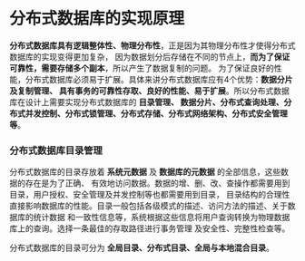 分布式数据库的实现原理
=================================================================
**分布式数据库具有逻辑整体性、物理分布性**，正是因为其物理分布性才使得分布式数据库的实现变得更加复杂，
因为数据划分后存储在不同的节点上，**而为了保证可靠性，需要存储多个副本**，所以产生了数据复制的问题。
为了保证良好的性能，分布式数据库必须易于扩展。具体来讲分布式数据库应有4个优势：**数据分片及复制管理、
具有事务的可靠性存取、良好的性能、易于扩展**。所以分布式数据库在设计上需要实现分布式数据库的 **目录管理、
数据分片、分布式查询处理、分布式并发控制、分布式锁管理、分布式存储、分布式网络架构、分布式安全管理等**。 

### 分布式数据库目录管理
分布式数据库的目录存放着 **系统元数据** 及 **数据库的元数据** 的全部信息，这些数据的存在是为了正确、
有效地访问数据。数据的增、删、改、查操作都需要用到目录，用户授权、安全管理及并发控制等也都需要用到目录，
目录结构的合理性直接影响数据库的性能。目录一般包括各级模式的描述、访问方法的描述、关于数据库的统计数据
和一致性信息等，系统根据这些信息将用户查询转换为物理数据库上的查询。选择一条最佳的存取路径进行事务管理
及安全性、完整性检查等。

分布式数据库的目录可分为 **全局目录、分布式目录、全局与本地混合目录**。


